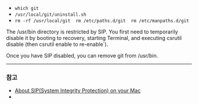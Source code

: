 - `which git`
- `/usr/local/git/uninstall.sh`
- `rm -rf /usr/local/git  rm /etc/paths.d/git  rm /etc/manpaths.d/git`

The /usr/bin directory is restricted by SIP. You first need to temporarily disable it by booting to recovery, starting Terminal, and executing csrutil disable (then csrutil enable to re-enable`).

Once you have SIP disabled, you can remove git from /usr/bin.

***

### 참고
- [About SIP(System Integrity Protection) on your Mac](https://support.apple.com/en-us/HT204899)
- 
